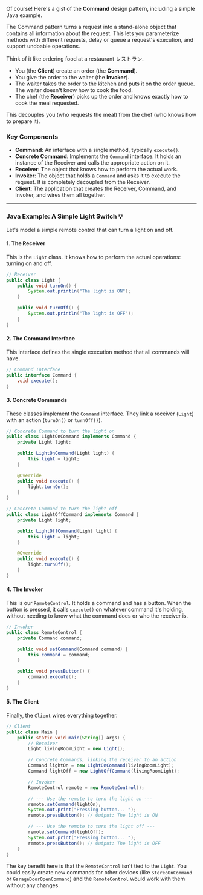 Of course\! Here's a gist of the **Command** design pattern, including a simple Java example.

The Command pattern turns a request into a stand-alone object that contains all information about the request. This lets you parameterize methods with different requests, delay or queue a request's execution, and support undoable operations.

Think of it like ordering food at a restaurant レストラン.

* You (the **Client**) create an order (the **Command**).
* You give the order to the waiter (the **Invoker**).
* The waiter takes the order to the kitchen and puts it on the order queue. The waiter doesn't know how to cook the food.
* The chef (the **Receiver**) picks up the order and knows exactly how to cook the meal requested.

This decouples you (who requests the meal) from the chef (who knows how to prepare it).

### Key Components

* **Command**: An interface with a single method, typically `execute()`.
* **Concrete Command**: Implements the `Command` interface. It holds an instance of the Receiver and calls the appropriate action on it.
* **Receiver**: The object that knows how to perform the actual work.
* **Invoker**: The object that holds a `Command` and asks it to execute the request. It is completely decoupled from the Receiver.
* **Client**: The application that creates the Receiver, Command, and Invoker, and wires them all together.

-----

### Java Example: A Simple Light Switch 💡

Let's model a simple remote control that can turn a light on and off.

#### 1\. The Receiver

This is the `Light` class. It knows how to perform the actual operations: turning on and off.

```java
// Receiver
public class Light {
    public void turnOn() {
        System.out.println("The light is ON");
    }

    public void turnOff() {
        System.out.println("The light is OFF");
    }
}
```

#### 2\. The Command Interface

This interface defines the single execution method that all commands will have.

```java
// Command Interface
public interface Command {
    void execute();
}
```

#### 3\. Concrete Commands

These classes implement the `Command` interface. They link a receiver (`Light`) with an action (`turnOn()` or `turnOff()`).

```java
// Concrete Command to turn the light on
public class LightOnCommand implements Command {
    private Light light;

    public LightOnCommand(Light light) {
        this.light = light;
    }

    @Override
    public void execute() {
        light.turnOn();
    }
}

// Concrete Command to turn the light off
public class LightOffCommand implements Command {
    private Light light;

    public LightOffCommand(Light light) {
        this.light = light;
    }

    @Override
    public void execute() {
        light.turnOff();
    }
}
```

#### 4\. The Invoker

This is our `RemoteControl`. It holds a command and has a button. When the button is pressed, it calls `execute()` on whatever command it's holding, without needing to know what the command does or who the receiver is.

```java
// Invoker
public class RemoteControl {
    private Command command;

    public void setCommand(Command command) {
        this.command = command;
    }

    public void pressButton() {
        command.execute();
    }
}
```

#### 5\. The Client

Finally, the `Client` wires everything together.

```java
// Client
public class Main {
    public static void main(String[] args) {
        // Receiver
        Light livingRoomLight = new Light();

        // Concrete Commands, linking the receiver to an action
        Command lightOn = new LightOnCommand(livingRoomLight);
        Command lightOff = new LightOffCommand(livingRoomLight);

        // Invoker
        RemoteControl remote = new RemoteControl();

        // --- Use the remote to turn the light on ---
        remote.setCommand(lightOn);
        System.out.print("Pressing button... ");
        remote.pressButton(); // Output: The light is ON

        // --- Use the remote to turn the light off ---
        remote.setCommand(lightOff);
        System.out.print("Pressing button... ");
        remote.pressButton(); // Output: The light is OFF
    }
}
```

The key benefit here is that the `RemoteControl` isn't tied to the `Light`. You could easily create new commands for other devices (like `StereoOnCommand` or `GarageDoorOpenCommand`) and the `RemoteControl` would work with them without any changes.